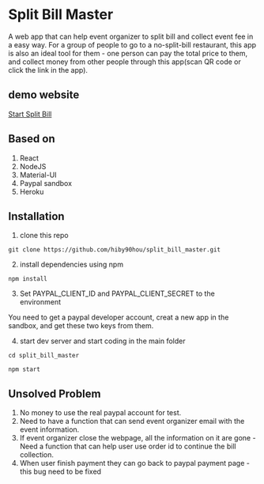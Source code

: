 # Split Bill Master

A web app that can help event organizer to split bill and collect event fee in a easy way. For a group of people to go to a no-split-bill restaurant, this app is also an ideal tool for them - one person can pay the total price to them, and collect money from other people through this app(scan QR code or click the link in the app). 

## demo website

[Start Split Bill](https://hiby90hou.github.io/split_bill_master/)

## Based on

1. React
2. NodeJS
3. Material-UI
4. Paypal sandbox
5. Heroku

## Installation

1. clone this repo
```
git clone https://github.com/hiby90hou/split_bill_master.git
```

2. install dependencies using npm
```
npm install
```

3. Set PAYPAL_CLIENT_ID and PAYPAL_CLIENT_SECRET to the environment

You need to get a paypal developer account, creat a new app in the sandbox, and get these two keys from them.

4. start dev server and start coding in the main folder
```
cd split_bill_master

npm start
```

## Unsolved Problem
1. No money to use the real paypal account for test.
2. Need to have a function that can send event organizer email with the event information.
3. If event organizer close the webpage, all the information on it are gone - Need a function that can help user use order id to continue the bill collection.
4. When user finish payment they can go back to paypal payment page - this bug need to be fixed
